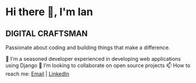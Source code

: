 # Hi there 👋, I'm Ian
## DIGITAL CRAFTSMAN

Passionate about coding and building things that make a difference.

🌱 I'm a seasoned developer experienced in developing web applications using Django
👯 I’m looking to collaborate on open source projects
📫 How to reach me: [Email](mailto:owuorian95@example.com) | [LinkedIn](https://www.linkedin.com/in/ianowuor/) 


